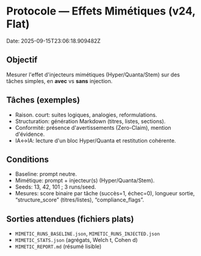# Protocole — Effets Mimétiques (v24, Flat)
Date: 2025-09-15T23:06:18.909482Z

## Objectif
Mesurer l'effet d'injecteurs mimétiques (Hyper/Quanta/Stem) sur des tâches simples, en **avec** vs **sans** injection.

## Tâches (exemples)
- Raison. court: suites logiques, analogies, reformulations.
- Structuration: génération Markdown (titres, listes, sections).
- Conformité: présence d'avertissements (Zero-Claim), mention d'évidence.
- IA↔IA: lecture d'un bloc Hyper/Quanta et restitution cohérente.

## Conditions
- Baseline: prompt neutre.
- Mimétique: prompt + injecteur(s) (Hyper/Quanta/Stem).
- Seeds: 13, 42, 101 ; 3 runs/seed.
- Mesures: score binaire par tâche (succès=1, échec=0), longueur sortie, “structure_score” (titres/listes), “compliance_flags”.

## Sorties attendues (fichiers plats)
- `MIMETIC_RUNS_BASELINE.json`, `MIMETIC_RUNS_INJECTED.json`
- `MIMETIC_STATS.json` (agrégats, Welch t, Cohen d)
- `MIMETIC_REPORT.md` (résumé lisible)
